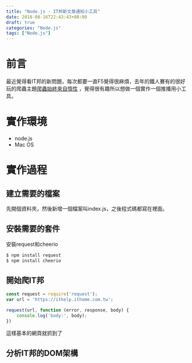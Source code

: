 ```yaml
---
title: "Node.js - IT邦新文章通知小工具"
date: 2018-08-16T22:43:43+08:00
draft: true
categories: "Node.js"
tags: ["Node.js"]
---
```

# 前言
最近覺得看IT邦的新問題，每次都要一直F5覺得很麻煩，去年的鐵人賽有的很好玩的爬蟲主題[爬蟲始終來自惰性](https://ithelp.ithome.com.tw/users/20107159/ironman/1325)
，覺得很有趣所以想做一個實作一個推播用小工具。

# 實作環境
- node.js
- Mac OS

# 實作過程
## 建立需要的檔案
先開個資料夾，然後新增一個檔案叫index.js，之後程式碼都寫在裡面。
## 安裝需要的套件
安裝request和cheerio
``` bash
$ npm install request 
$ npm install cheerio
```
## 開始爬IT邦

``` js
const request = require('request');
var url = 'https://ithelp.ithome.com.tw';

request(url, function (error, response, body) {
    console.log('body:', body); 
})
```
這樣基本的網頁就抓到了

## 分析IT邦的DOM架構



